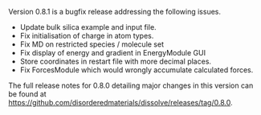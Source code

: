 Version 0.8.1 is a bugfix release addressing the following issues.

- Update bulk silica example and input file.
- Fix initialisation of charge in atom types.
- Fix MD on restricted species / molecule set
- Fix display of energy and gradient in EnergyModule GUI
- Store coordinates in restart file with more decimal places.
- Fix ForcesModule which would wrongly accumulate calculated forces.

The full release notes for 0.8.0 detailing major changes in this version can be found at https://github.com/disorderedmaterials/dissolve/releases/tag/0.8.0.
